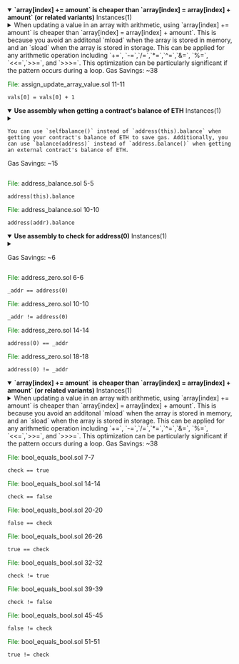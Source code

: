 
 <details open> 
 <summary> 
 <Strong>`array[index] += amount` is cheaper than `array[index] = array[index] + amount` (or related variants)</Strong> Instances(1) 
 </summary> 
 
 <details> 
 <summary> 
 When updating a value in an array with arithmetic, using `array[index] += amount` is cheaper than `array[index] = array[index] + amount`. This is because you avoid an additonal `mload` when the array is stored in memory, and an `sload` when the array is stored in storage. This can be applied for any arithmetic operation including `+=`, `-=`,`/=`,`*=`,`^=`,`&=`, `%=`, `<<=`,`>>=`, and `>>>=`. This optimization can be particularly significant if the pattern occurs during a loop. 
 Gas Savings: ~38  </summary> 
 <Strong> Assign Update Array Value - Gas Report </Strong> 
 
        ```js

        contract GasTest is DSTest {
            Contract0 c0;
            Contract1 c1;
            Contract2 c2;
            Contract3 c3;
        
            function setUp() public {
                c0 = new Contract0();
                c1 = new Contract1();
                c2 = new Contract2();
                c3 = new Contract3();
            }
        
            function testGas() public {
                uint256[] memory data = new uint256[](10);
        
                uint256 newAmount = 100000;
                c0.assignMemory(data, newAmount);
                c1.assignAddMemory(data, newAmount);
        
                c2.assignStorage(newAmount);
                c3.assignAddStorage(newAmount);
            }
        }
        
        contract Contract0 {
            function assignMemory(uint256[] memory amounts, uint256 newAmount) public {
                amounts[0] = amounts[0] + newAmount;
            }
        }
        
        contract Contract1 {
            function assignAddMemory(uint256[] memory amounts, uint256 newAmount)
                public
            {
                amounts[0] += newAmount;
            }
        }
        
        contract Contract2 {
            uint256[] amounts;
        
            constructor() {
                amounts = new uint256[](10);
            }
        
            function assignStorage(uint256 newAmount) public {
                amounts[0] = amounts[0] + newAmount;
            }
        }
        
        contract Contract3 {
            uint256[] amounts;
        
            constructor() {
                amounts = new uint256[](10);
            }
        
            function assignAddStorage(uint256 newAmount) public {
                amounts[0] += newAmount;
                newAmount++;
            }
        }
        ```
        
        ### Gas Report
        
        ```js
        ╭───────────────────────────────────────────┬─────────────────┬──────┬────────┬──────┬─────────╮
        │ src/test/GasTest.t.sol:Contract0 contract ┆                 ┆      ┆        ┆      ┆         │
        ╞═══════════════════════════════════════════╪═════════════════╪══════╪════════╪══════╪═════════╡
        │ Deployment Cost                           ┆ Deployment Size ┆      ┆        ┆      ┆         │
        ├╌╌╌╌╌╌╌╌╌╌╌╌╌╌╌╌╌╌╌╌╌╌╌╌╌╌╌╌╌╌╌╌╌╌╌╌╌╌╌╌╌╌╌┼╌╌╌╌╌╌╌╌╌╌╌╌╌╌╌╌╌┼╌╌╌╌╌╌┼╌╌╌╌╌╌╌╌┼╌╌╌╌╌╌┼╌╌╌╌╌╌╌╌╌┤
        │ 179420                                    ┆ 928             ┆      ┆        ┆      ┆         │
        ├╌╌╌╌╌╌╌╌╌╌╌╌╌╌╌╌╌╌╌╌╌╌╌╌╌╌╌╌╌╌╌╌╌╌╌╌╌╌╌╌╌╌╌┼╌╌╌╌╌╌╌╌╌╌╌╌╌╌╌╌╌┼╌╌╌╌╌╌┼╌╌╌╌╌╌╌╌┼╌╌╌╌╌╌┼╌╌╌╌╌╌╌╌╌┤
        │ Function Name                             ┆ min             ┆ avg  ┆ median ┆ max  ┆ # calls │
        ├╌╌╌╌╌╌╌╌╌╌╌╌╌╌╌╌╌╌╌╌╌╌╌╌╌╌╌╌╌╌╌╌╌╌╌╌╌╌╌╌╌╌╌┼╌╌╌╌╌╌╌╌╌╌╌╌╌╌╌╌╌┼╌╌╌╌╌╌┼╌╌╌╌╌╌╌╌┼╌╌╌╌╌╌┼╌╌╌╌╌╌╌╌╌┤
        │ assignMemory                              ┆ 3611            ┆ 3611 ┆ 3611   ┆ 3611 ┆ 1       │
        ╰───────────────────────────────────────────┴─────────────────┴──────┴────────┴──────┴─────────╯
        ╭───────────────────────────────────────────┬─────────────────┬──────┬────────┬──────┬─────────╮
        │ src/test/GasTest.t.sol:Contract1 contract ┆                 ┆      ┆        ┆      ┆         │
        ╞═══════════════════════════════════════════╪═════════════════╪══════╪════════╪══════╪═════════╡
        │ Deployment Cost                           ┆ Deployment Size ┆      ┆        ┆      ┆         │
        ├╌╌╌╌╌╌╌╌╌╌╌╌╌╌╌╌╌╌╌╌╌╌╌╌╌╌╌╌╌╌╌╌╌╌╌╌╌╌╌╌╌╌╌┼╌╌╌╌╌╌╌╌╌╌╌╌╌╌╌╌╌┼╌╌╌╌╌╌┼╌╌╌╌╌╌╌╌┼╌╌╌╌╌╌┼╌╌╌╌╌╌╌╌╌┤
        │ 174820                                    ┆ 905             ┆      ┆        ┆      ┆         │
        ├╌╌╌╌╌╌╌╌╌╌╌╌╌╌╌╌╌╌╌╌╌╌╌╌╌╌╌╌╌╌╌╌╌╌╌╌╌╌╌╌╌╌╌┼╌╌╌╌╌╌╌╌╌╌╌╌╌╌╌╌╌┼╌╌╌╌╌╌┼╌╌╌╌╌╌╌╌┼╌╌╌╌╌╌┼╌╌╌╌╌╌╌╌╌┤
        │ Function Name                             ┆ min             ┆ avg  ┆ median ┆ max  ┆ # calls │
        ├╌╌╌╌╌╌╌╌╌╌╌╌╌╌╌╌╌╌╌╌╌╌╌╌╌╌╌╌╌╌╌╌╌╌╌╌╌╌╌╌╌╌╌┼╌╌╌╌╌╌╌╌╌╌╌╌╌╌╌╌╌┼╌╌╌╌╌╌┼╌╌╌╌╌╌╌╌┼╌╌╌╌╌╌┼╌╌╌╌╌╌╌╌╌┤
        │ assignAddMemory                           ┆ 3573            ┆ 3573 ┆ 3573   ┆ 3573 ┆ 1       │
        ╰───────────────────────────────────────────┴─────────────────┴──────┴────────┴──────┴─────────╯
        ╭───────────────────────────────────────────┬─────────────────┬───────┬────────┬───────┬─────────╮
        │ src/test/GasTest.t.sol:Contract2 contract ┆                 ┆       ┆        ┆       ┆         │
        ╞═══════════════════════════════════════════╪═════════════════╪═══════╪════════╪═══════╪═════════╡
        │ Deployment Cost                           ┆ Deployment Size ┆       ┆        ┆       ┆         │
        ├╌╌╌╌╌╌╌╌╌╌╌╌╌╌╌╌╌╌╌╌╌╌╌╌╌╌╌╌╌╌╌╌╌╌╌╌╌╌╌╌╌╌╌┼╌╌╌╌╌╌╌╌╌╌╌╌╌╌╌╌╌┼╌╌╌╌╌╌╌┼╌╌╌╌╌╌╌╌┼╌╌╌╌╌╌╌┼╌╌╌╌╌╌╌╌╌┤
        │ 144011                                    ┆ 779             ┆       ┆        ┆       ┆         │
        ├╌╌╌╌╌╌╌╌╌╌╌╌╌╌╌╌╌╌╌╌╌╌╌╌╌╌╌╌╌╌╌╌╌╌╌╌╌╌╌╌╌╌╌┼╌╌╌╌╌╌╌╌╌╌╌╌╌╌╌╌╌┼╌╌╌╌╌╌╌┼╌╌╌╌╌╌╌╌┼╌╌╌╌╌╌╌┼╌╌╌╌╌╌╌╌╌┤
        │ Function Name                             ┆ min             ┆ avg   ┆ median ┆ max   ┆ # calls │
        ├╌╌╌╌╌╌╌╌╌╌╌╌╌╌╌╌╌╌╌╌╌╌╌╌╌╌╌╌╌╌╌╌╌╌╌╌╌╌╌╌╌╌╌┼╌╌╌╌╌╌╌╌╌╌╌╌╌╌╌╌╌┼╌╌╌╌╌╌╌┼╌╌╌╌╌╌╌╌┼╌╌╌╌╌╌╌┼╌╌╌╌╌╌╌╌╌┤
        │ assignStorage                             ┆ 25052           ┆ 25052 ┆ 25052  ┆ 25052 ┆ 1       │
        ╰───────────────────────────────────────────┴─────────────────┴───────┴────────┴───────┴─────────╯
        ╭───────────────────────────────────────────┬─────────────────┬───────┬────────┬───────┬─────────╮
        │ src/test/GasTest.t.sol:Contract3 contract ┆                 ┆       ┆        ┆       ┆         │
        ╞═══════════════════════════════════════════╪═════════════════╪═══════╪════════╪═══════╪═════════╡
        │ Deployment Cost                           ┆ Deployment Size ┆       ┆        ┆       ┆         │
        ├╌╌╌╌╌╌╌╌╌╌╌╌╌╌╌╌╌╌╌╌╌╌╌╌╌╌╌╌╌╌╌╌╌╌╌╌╌╌╌╌╌╌╌┼╌╌╌╌╌╌╌╌╌╌╌╌╌╌╌╌╌┼╌╌╌╌╌╌╌┼╌╌╌╌╌╌╌╌┼╌╌╌╌╌╌╌┼╌╌╌╌╌╌╌╌╌┤
        │ 156623                                    ┆ 842             ┆       ┆        ┆       ┆         │
        ├╌╌╌╌╌╌╌╌╌╌╌╌╌╌╌╌╌╌╌╌╌╌╌╌╌╌╌╌╌╌╌╌╌╌╌╌╌╌╌╌╌╌╌┼╌╌╌╌╌╌╌╌╌╌╌╌╌╌╌╌╌┼╌╌╌╌╌╌╌┼╌╌╌╌╌╌╌╌┼╌╌╌╌╌╌╌┼╌╌╌╌╌╌╌╌╌┤
        │ Function Name                             ┆ min             ┆ avg   ┆ median ┆ max   ┆ # calls │
        ├╌╌╌╌╌╌╌╌╌╌╌╌╌╌╌╌╌╌╌╌╌╌╌╌╌╌╌╌╌╌╌╌╌╌╌╌╌╌╌╌╌╌╌┼╌╌╌╌╌╌╌╌╌╌╌╌╌╌╌╌╌┼╌╌╌╌╌╌╌┼╌╌╌╌╌╌╌╌┼╌╌╌╌╌╌╌┼╌╌╌╌╌╌╌╌╌┤
        │ assignAddStorage                          ┆ 25024           ┆ 25024 ┆ 25024  ┆ 25024 ┆ 1       │
        ╰───────────────────────────────────────────┴─────────────────┴───────┴────────┴───────┴─────────╯
        
        ```
    
 
 </details> 
 

 <span style="color: green;">File: </span> assign_update_array_value.sol 11-11 
 ```solidity 
 vals[0] = vals[0] + 1 
 ``` 
 </details>

 <details open> 
 <summary> 
 <Strong>Use assembly when getting a contract's balance of ETH</Strong> Instances(1) 
 </summary> 
 
 <details> 
 <summary> 
 
    You can use `selfbalance()` instead of `address(this).balance` when getting your contract's balance of ETH to save gas. Additionally, you can use `balance(address)` instead of `address.balance()` when getting an external contract's balance of ETH.
     
 Gas Savings: ~15  </summary> 
 <Strong> Address Balance Optimization - Gas Report </Strong> 
 
```js
contract GasTest is DSTest {
    Contract0 c0;
    Contract1 c1;
    Contract2 c2;
    Contract3 c3;

    function setUp() public {
        c0 = new Contract0();
        c1 = new Contract1();
        c2 = new Contract2();
        c3 = new Contract3();
    }

    function testGas() public {
        c0.addressInternalBalance();
        c1.assemblyInternalBalance();
        c2.addressExternalBalance(address(this));
        c3.assemblyExternalBalance(address(this));
    }
}

contract Contract0 {
    function addressInternalBalance() public returns (uint256) {
        return address(this).balance;
    }
}

contract Contract1 {
    function assemblyInternalBalance() public returns (uint256) {
        assembly {
            let c := selfbalance()
            mstore(0x00, c)
            return(0x00, 0x20)
        }
    }
}

contract Contract2 {
    function addressExternalBalance(address addr) public {
        uint256 bal = address(addr).balance;
        bal++;
    }
}

contract Contract3 {
    function assemblyExternalBalance(address addr) public {
        uint256 bal;
        assembly {
            bal := balance(addr)
        }
        bal++;
    }
}
```


```js
╭────────────────────────┬─────────────────┬─────┬────────┬─────┬─────────╮
│ Contract0 contract     ┆                 ┆     ┆        ┆     ┆         │
╞════════════════════════╪═════════════════╪═════╪════════╪═════╪═════════╡
│ Deployment Cost        ┆ Deployment Size ┆     ┆        ┆     ┆         │
├╌╌╌╌╌╌╌╌╌╌╌╌╌╌╌╌╌╌╌╌╌╌╌╌┼╌╌╌╌╌╌╌╌╌╌╌╌╌╌╌╌╌┼╌╌╌╌╌┼╌╌╌╌╌╌╌╌┼╌╌╌╌╌┼╌╌╌╌╌╌╌╌╌┤
│ 23675                  ┆ 147             ┆     ┆        ┆     ┆         │
├╌╌╌╌╌╌╌╌╌╌╌╌╌╌╌╌╌╌╌╌╌╌╌╌┼╌╌╌╌╌╌╌╌╌╌╌╌╌╌╌╌╌┼╌╌╌╌╌┼╌╌╌╌╌╌╌╌┼╌╌╌╌╌┼╌╌╌╌╌╌╌╌╌┤
│ Function Name          ┆ min             ┆ avg ┆ median ┆ max ┆ # calls │
├╌╌╌╌╌╌╌╌╌╌╌╌╌╌╌╌╌╌╌╌╌╌╌╌┼╌╌╌╌╌╌╌╌╌╌╌╌╌╌╌╌╌┼╌╌╌╌╌┼╌╌╌╌╌╌╌╌┼╌╌╌╌╌┼╌╌╌╌╌╌╌╌╌┤
│ addressInternalBalance ┆ 148             ┆ 148 ┆ 148    ┆ 148 ┆ 1       │
╰────────────────────────┴─────────────────┴─────┴────────┴─────┴─────────╯
╭─────────────────────────┬─────────────────┬─────┬────────┬─────┬─────────╮
│ Contract1 contract      ┆                 ┆     ┆        ┆     ┆         │
╞═════════════════════════╪═════════════════╪═════╪════════╪═════╪═════════╡
│ Deployment Cost         ┆ Deployment Size ┆     ┆        ┆     ┆         │
├╌╌╌╌╌╌╌╌╌╌╌╌╌╌╌╌╌╌╌╌╌╌╌╌╌┼╌╌╌╌╌╌╌╌╌╌╌╌╌╌╌╌╌┼╌╌╌╌╌┼╌╌╌╌╌╌╌╌┼╌╌╌╌╌┼╌╌╌╌╌╌╌╌╌┤
│ 27081                   ┆ 165             ┆     ┆        ┆     ┆         │
├╌╌╌╌╌╌╌╌╌╌╌╌╌╌╌╌╌╌╌╌╌╌╌╌╌┼╌╌╌╌╌╌╌╌╌╌╌╌╌╌╌╌╌┼╌╌╌╌╌┼╌╌╌╌╌╌╌╌┼╌╌╌╌╌┼╌╌╌╌╌╌╌╌╌┤
│ Function Name           ┆ min             ┆ avg ┆ median ┆ max ┆ # calls │
├╌╌╌╌╌╌╌╌╌╌╌╌╌╌╌╌╌╌╌╌╌╌╌╌╌┼╌╌╌╌╌╌╌╌╌╌╌╌╌╌╌╌╌┼╌╌╌╌╌┼╌╌╌╌╌╌╌╌┼╌╌╌╌╌┼╌╌╌╌╌╌╌╌╌┤
│ assemblyInternalBalance ┆ 133             ┆ 133 ┆ 133    ┆ 133 ┆ 1       │
╰─────────────────────────┴─────────────────┴─────┴────────┴─────┴─────────╯
╭────────────────────────┬─────────────────┬─────┬────────┬─────┬─────────╮
│ Contract2 contract     ┆                 ┆     ┆        ┆     ┆         │
╞════════════════════════╪═════════════════╪═════╪════════╪═════╪═════════╡
│ Deployment Cost        ┆ Deployment Size ┆     ┆        ┆     ┆         │
├╌╌╌╌╌╌╌╌╌╌╌╌╌╌╌╌╌╌╌╌╌╌╌╌┼╌╌╌╌╌╌╌╌╌╌╌╌╌╌╌╌╌┼╌╌╌╌╌┼╌╌╌╌╌╌╌╌┼╌╌╌╌╌┼╌╌╌╌╌╌╌╌╌┤
│ 61511                  ┆ 339             ┆     ┆        ┆     ┆         │
├╌╌╌╌╌╌╌╌╌╌╌╌╌╌╌╌╌╌╌╌╌╌╌╌┼╌╌╌╌╌╌╌╌╌╌╌╌╌╌╌╌╌┼╌╌╌╌╌┼╌╌╌╌╌╌╌╌┼╌╌╌╌╌┼╌╌╌╌╌╌╌╌╌┤
│ Function Name          ┆ min             ┆ avg ┆ median ┆ max ┆ # calls │
├╌╌╌╌╌╌╌╌╌╌╌╌╌╌╌╌╌╌╌╌╌╌╌╌┼╌╌╌╌╌╌╌╌╌╌╌╌╌╌╌╌╌┼╌╌╌╌╌┼╌╌╌╌╌╌╌╌┼╌╌╌╌╌┼╌╌╌╌╌╌╌╌╌┤
│ addressExternalBalance ┆ 417             ┆ 417 ┆ 417    ┆ 417 ┆ 1       │
╰────────────────────────┴─────────────────┴─────┴────────┴─────┴─────────╯
╭─────────────────────────┬─────────────────┬─────┬────────┬─────┬─────────╮
│ Contract3 contract      ┆                 ┆     ┆        ┆     ┆         │
╞═════════════════════════╪═════════════════╪═════╪════════╪═════╪═════════╡
│ Deployment Cost         ┆ Deployment Size ┆     ┆        ┆     ┆         │
├╌╌╌╌╌╌╌╌╌╌╌╌╌╌╌╌╌╌╌╌╌╌╌╌╌┼╌╌╌╌╌╌╌╌╌╌╌╌╌╌╌╌╌┼╌╌╌╌╌┼╌╌╌╌╌╌╌╌┼╌╌╌╌╌┼╌╌╌╌╌╌╌╌╌┤
│ 57105                   ┆ 317             ┆     ┆        ┆     ┆         │
├╌╌╌╌╌╌╌╌╌╌╌╌╌╌╌╌╌╌╌╌╌╌╌╌╌┼╌╌╌╌╌╌╌╌╌╌╌╌╌╌╌╌╌┼╌╌╌╌╌┼╌╌╌╌╌╌╌╌┼╌╌╌╌╌┼╌╌╌╌╌╌╌╌╌┤
│ Function Name           ┆ min             ┆ avg ┆ median ┆ max ┆ # calls │
├╌╌╌╌╌╌╌╌╌╌╌╌╌╌╌╌╌╌╌╌╌╌╌╌╌┼╌╌╌╌╌╌╌╌╌╌╌╌╌╌╌╌╌┼╌╌╌╌╌┼╌╌╌╌╌╌╌╌┼╌╌╌╌╌┼╌╌╌╌╌╌╌╌╌┤
│ assemblyExternalBalance ┆ 411             ┆ 411 ┆ 411    ┆ 411 ┆ 1       │
╰─────────────────────────┴─────────────────┴─────┴────────┴─────┴─────────╯

```
 
 </details> 
 

 <span style="color: green;">File: </span> address_balance.sol 5-5 
 ```solidity 
 address(this).balance 
 ```

 <span style="color: green;">File: </span> address_balance.sol 10-10 
 ```solidity 
 address(addr).balance 
 ``` 
 </details>

 <details open> 
 <summary> 
 <Strong>Use assembly to check for address(0)</Strong> Instances(1) 
 </summary> 
 
 <details> 
 <summary> 
  
 Gas Savings: ~6  </summary> 
 <Strong> Address Zero Optimization - Gas Report </Strong> 
 
    ```js


    contract GasTest is DSTest {
        Contract0 c0;
        Contract1 c1;
    
        function setUp() public {
            c0 = new Contract0();
            c1 = new Contract1();
        }
    
        function testGas() public view {
            c0.ownerNotZero(address(this));
            c1.assemblyOwnerNotZero(address(this));
        }
    }
    
    contract Contract0 {
        function ownerNotZero(address _addr) public pure {
            require(_addr != address(0), "zero address)");
        }
    }
    
    contract Contract1 {
        function assemblyOwnerNotZero(address _addr) public pure {
            assembly {
                if iszero(_addr) {
                    mstore(0x00, "zero address")
                    revert(0x00, 0x20)
                }
            }
        }
    }
    
    
    ```
    
    ### Gas Report
    
    ```js
    ╭────────────────────┬─────────────────┬─────┬────────┬─────┬─────────╮
    │ Contract0 contract ┆                 ┆     ┆        ┆     ┆         │
    ╞════════════════════╪═════════════════╪═════╪════════╪═════╪═════════╡
    │ Deployment Cost    ┆ Deployment Size ┆     ┆        ┆     ┆         │
    ├╌╌╌╌╌╌╌╌╌╌╌╌╌╌╌╌╌╌╌╌┼╌╌╌╌╌╌╌╌╌╌╌╌╌╌╌╌╌┼╌╌╌╌╌┼╌╌╌╌╌╌╌╌┼╌╌╌╌╌┼╌╌╌╌╌╌╌╌╌┤
    │ 61311              ┆ 338             ┆     ┆        ┆     ┆         │
    ├╌╌╌╌╌╌╌╌╌╌╌╌╌╌╌╌╌╌╌╌┼╌╌╌╌╌╌╌╌╌╌╌╌╌╌╌╌╌┼╌╌╌╌╌┼╌╌╌╌╌╌╌╌┼╌╌╌╌╌┼╌╌╌╌╌╌╌╌╌┤
    │ Function Name      ┆ min             ┆ avg ┆ median ┆ max ┆ # calls │
    ├╌╌╌╌╌╌╌╌╌╌╌╌╌╌╌╌╌╌╌╌┼╌╌╌╌╌╌╌╌╌╌╌╌╌╌╌╌╌┼╌╌╌╌╌┼╌╌╌╌╌╌╌╌┼╌╌╌╌╌┼╌╌╌╌╌╌╌╌╌┤
    │ ownerNotZero       ┆ 258             ┆ 258 ┆ 258    ┆ 258 ┆ 1       │
    ╰────────────────────┴─────────────────┴─────┴────────┴─────┴─────────╯
    ╭──────────────────────┬─────────────────┬─────┬────────┬─────┬─────────╮
    │ Contract1 contract   ┆                 ┆     ┆        ┆     ┆         │
    ╞══════════════════════╪═════════════════╪═════╪════════╪═════╪═════════╡
    │ Deployment Cost      ┆ Deployment Size ┆     ┆        ┆     ┆         │
    ├╌╌╌╌╌╌╌╌╌╌╌╌╌╌╌╌╌╌╌╌╌╌┼╌╌╌╌╌╌╌╌╌╌╌╌╌╌╌╌╌┼╌╌╌╌╌┼╌╌╌╌╌╌╌╌┼╌╌╌╌╌┼╌╌╌╌╌╌╌╌╌┤
    │ 44893                ┆ 255             ┆     ┆        ┆     ┆         │
    ├╌╌╌╌╌╌╌╌╌╌╌╌╌╌╌╌╌╌╌╌╌╌┼╌╌╌╌╌╌╌╌╌╌╌╌╌╌╌╌╌┼╌╌╌╌╌┼╌╌╌╌╌╌╌╌┼╌╌╌╌╌┼╌╌╌╌╌╌╌╌╌┤
    │ Function Name        ┆ min             ┆ avg ┆ median ┆ max ┆ # calls │
    ├╌╌╌╌╌╌╌╌╌╌╌╌╌╌╌╌╌╌╌╌╌╌┼╌╌╌╌╌╌╌╌╌╌╌╌╌╌╌╌╌┼╌╌╌╌╌┼╌╌╌╌╌╌╌╌┼╌╌╌╌╌┼╌╌╌╌╌╌╌╌╌┤
    │ assemblyOwnerNotZero ┆ 252             ┆ 252 ┆ 252    ┆ 252 ┆ 1       │
    ╰──────────────────────┴─────────────────┴─────┴────────┴─────┴─────────╯
    ```
 
 </details> 
 

 <span style="color: green;">File: </span> address_zero.sol 6-6 
 ```solidity 
 _addr == address(0) 
 ```

 <span style="color: green;">File: </span> address_zero.sol 10-10 
 ```solidity 
 _addr != address(0) 
 ```

 <span style="color: green;">File: </span> address_zero.sol 14-14 
 ```solidity 
 address(0) == _addr 
 ```

 <span style="color: green;">File: </span> address_zero.sol 18-18 
 ```solidity 
 address(0) != _addr 
 ``` 
 </details>

 <details open> 
 <summary> 
 <Strong>`array[index] += amount` is cheaper than `array[index] = array[index] + amount` (or related variants)</Strong> Instances(1) 
 </summary> 
 
 <details> 
 <summary> 
 When updating a value in an array with arithmetic, using `array[index] += amount` is cheaper than `array[index] = array[index] + amount`. This is because you avoid an additonal `mload` when the array is stored in memory, and an `sload` when the array is stored in storage. This can be applied for any arithmetic operation including `+=`, `-=`,`/=`,`*=`,`^=`,`&=`, `%=`, `<<=`,`>>=`, and `>>>=`. This optimization can be particularly significant if the pattern occurs during a loop. 
 Gas Savings: ~38  </summary> 
 <Strong> Assign Update Array Value - Gas Report </Strong> 
 
        ```js

        contract GasTest is DSTest {
            Contract0 c0;
            Contract1 c1;
            Contract2 c2;
            Contract3 c3;
        
            function setUp() public {
                c0 = new Contract0();
                c1 = new Contract1();
                c2 = new Contract2();
                c3 = new Contract3();
            }
        
            function testGas() public {
                uint256[] memory data = new uint256[](10);
        
                uint256 newAmount = 100000;
                c0.assignMemory(data, newAmount);
                c1.assignAddMemory(data, newAmount);
        
                c2.assignStorage(newAmount);
                c3.assignAddStorage(newAmount);
            }
        }
        
        contract Contract0 {
            function assignMemory(uint256[] memory amounts, uint256 newAmount) public {
                amounts[0] = amounts[0] + newAmount;
            }
        }
        
        contract Contract1 {
            function assignAddMemory(uint256[] memory amounts, uint256 newAmount)
                public
            {
                amounts[0] += newAmount;
            }
        }
        
        contract Contract2 {
            uint256[] amounts;
        
            constructor() {
                amounts = new uint256[](10);
            }
        
            function assignStorage(uint256 newAmount) public {
                amounts[0] = amounts[0] + newAmount;
            }
        }
        
        contract Contract3 {
            uint256[] amounts;
        
            constructor() {
                amounts = new uint256[](10);
            }
        
            function assignAddStorage(uint256 newAmount) public {
                amounts[0] += newAmount;
                newAmount++;
            }
        }
        ```
        
        ### Gas Report
        
        ```js
        ╭───────────────────────────────────────────┬─────────────────┬──────┬────────┬──────┬─────────╮
        │ src/test/GasTest.t.sol:Contract0 contract ┆                 ┆      ┆        ┆      ┆         │
        ╞═══════════════════════════════════════════╪═════════════════╪══════╪════════╪══════╪═════════╡
        │ Deployment Cost                           ┆ Deployment Size ┆      ┆        ┆      ┆         │
        ├╌╌╌╌╌╌╌╌╌╌╌╌╌╌╌╌╌╌╌╌╌╌╌╌╌╌╌╌╌╌╌╌╌╌╌╌╌╌╌╌╌╌╌┼╌╌╌╌╌╌╌╌╌╌╌╌╌╌╌╌╌┼╌╌╌╌╌╌┼╌╌╌╌╌╌╌╌┼╌╌╌╌╌╌┼╌╌╌╌╌╌╌╌╌┤
        │ 179420                                    ┆ 928             ┆      ┆        ┆      ┆         │
        ├╌╌╌╌╌╌╌╌╌╌╌╌╌╌╌╌╌╌╌╌╌╌╌╌╌╌╌╌╌╌╌╌╌╌╌╌╌╌╌╌╌╌╌┼╌╌╌╌╌╌╌╌╌╌╌╌╌╌╌╌╌┼╌╌╌╌╌╌┼╌╌╌╌╌╌╌╌┼╌╌╌╌╌╌┼╌╌╌╌╌╌╌╌╌┤
        │ Function Name                             ┆ min             ┆ avg  ┆ median ┆ max  ┆ # calls │
        ├╌╌╌╌╌╌╌╌╌╌╌╌╌╌╌╌╌╌╌╌╌╌╌╌╌╌╌╌╌╌╌╌╌╌╌╌╌╌╌╌╌╌╌┼╌╌╌╌╌╌╌╌╌╌╌╌╌╌╌╌╌┼╌╌╌╌╌╌┼╌╌╌╌╌╌╌╌┼╌╌╌╌╌╌┼╌╌╌╌╌╌╌╌╌┤
        │ assignMemory                              ┆ 3611            ┆ 3611 ┆ 3611   ┆ 3611 ┆ 1       │
        ╰───────────────────────────────────────────┴─────────────────┴──────┴────────┴──────┴─────────╯
        ╭───────────────────────────────────────────┬─────────────────┬──────┬────────┬──────┬─────────╮
        │ src/test/GasTest.t.sol:Contract1 contract ┆                 ┆      ┆        ┆      ┆         │
        ╞═══════════════════════════════════════════╪═════════════════╪══════╪════════╪══════╪═════════╡
        │ Deployment Cost                           ┆ Deployment Size ┆      ┆        ┆      ┆         │
        ├╌╌╌╌╌╌╌╌╌╌╌╌╌╌╌╌╌╌╌╌╌╌╌╌╌╌╌╌╌╌╌╌╌╌╌╌╌╌╌╌╌╌╌┼╌╌╌╌╌╌╌╌╌╌╌╌╌╌╌╌╌┼╌╌╌╌╌╌┼╌╌╌╌╌╌╌╌┼╌╌╌╌╌╌┼╌╌╌╌╌╌╌╌╌┤
        │ 174820                                    ┆ 905             ┆      ┆        ┆      ┆         │
        ├╌╌╌╌╌╌╌╌╌╌╌╌╌╌╌╌╌╌╌╌╌╌╌╌╌╌╌╌╌╌╌╌╌╌╌╌╌╌╌╌╌╌╌┼╌╌╌╌╌╌╌╌╌╌╌╌╌╌╌╌╌┼╌╌╌╌╌╌┼╌╌╌╌╌╌╌╌┼╌╌╌╌╌╌┼╌╌╌╌╌╌╌╌╌┤
        │ Function Name                             ┆ min             ┆ avg  ┆ median ┆ max  ┆ # calls │
        ├╌╌╌╌╌╌╌╌╌╌╌╌╌╌╌╌╌╌╌╌╌╌╌╌╌╌╌╌╌╌╌╌╌╌╌╌╌╌╌╌╌╌╌┼╌╌╌╌╌╌╌╌╌╌╌╌╌╌╌╌╌┼╌╌╌╌╌╌┼╌╌╌╌╌╌╌╌┼╌╌╌╌╌╌┼╌╌╌╌╌╌╌╌╌┤
        │ assignAddMemory                           ┆ 3573            ┆ 3573 ┆ 3573   ┆ 3573 ┆ 1       │
        ╰───────────────────────────────────────────┴─────────────────┴──────┴────────┴──────┴─────────╯
        ╭───────────────────────────────────────────┬─────────────────┬───────┬────────┬───────┬─────────╮
        │ src/test/GasTest.t.sol:Contract2 contract ┆                 ┆       ┆        ┆       ┆         │
        ╞═══════════════════════════════════════════╪═════════════════╪═══════╪════════╪═══════╪═════════╡
        │ Deployment Cost                           ┆ Deployment Size ┆       ┆        ┆       ┆         │
        ├╌╌╌╌╌╌╌╌╌╌╌╌╌╌╌╌╌╌╌╌╌╌╌╌╌╌╌╌╌╌╌╌╌╌╌╌╌╌╌╌╌╌╌┼╌╌╌╌╌╌╌╌╌╌╌╌╌╌╌╌╌┼╌╌╌╌╌╌╌┼╌╌╌╌╌╌╌╌┼╌╌╌╌╌╌╌┼╌╌╌╌╌╌╌╌╌┤
        │ 144011                                    ┆ 779             ┆       ┆        ┆       ┆         │
        ├╌╌╌╌╌╌╌╌╌╌╌╌╌╌╌╌╌╌╌╌╌╌╌╌╌╌╌╌╌╌╌╌╌╌╌╌╌╌╌╌╌╌╌┼╌╌╌╌╌╌╌╌╌╌╌╌╌╌╌╌╌┼╌╌╌╌╌╌╌┼╌╌╌╌╌╌╌╌┼╌╌╌╌╌╌╌┼╌╌╌╌╌╌╌╌╌┤
        │ Function Name                             ┆ min             ┆ avg   ┆ median ┆ max   ┆ # calls │
        ├╌╌╌╌╌╌╌╌╌╌╌╌╌╌╌╌╌╌╌╌╌╌╌╌╌╌╌╌╌╌╌╌╌╌╌╌╌╌╌╌╌╌╌┼╌╌╌╌╌╌╌╌╌╌╌╌╌╌╌╌╌┼╌╌╌╌╌╌╌┼╌╌╌╌╌╌╌╌┼╌╌╌╌╌╌╌┼╌╌╌╌╌╌╌╌╌┤
        │ assignStorage                             ┆ 25052           ┆ 25052 ┆ 25052  ┆ 25052 ┆ 1       │
        ╰───────────────────────────────────────────┴─────────────────┴───────┴────────┴───────┴─────────╯
        ╭───────────────────────────────────────────┬─────────────────┬───────┬────────┬───────┬─────────╮
        │ src/test/GasTest.t.sol:Contract3 contract ┆                 ┆       ┆        ┆       ┆         │
        ╞═══════════════════════════════════════════╪═════════════════╪═══════╪════════╪═══════╪═════════╡
        │ Deployment Cost                           ┆ Deployment Size ┆       ┆        ┆       ┆         │
        ├╌╌╌╌╌╌╌╌╌╌╌╌╌╌╌╌╌╌╌╌╌╌╌╌╌╌╌╌╌╌╌╌╌╌╌╌╌╌╌╌╌╌╌┼╌╌╌╌╌╌╌╌╌╌╌╌╌╌╌╌╌┼╌╌╌╌╌╌╌┼╌╌╌╌╌╌╌╌┼╌╌╌╌╌╌╌┼╌╌╌╌╌╌╌╌╌┤
        │ 156623                                    ┆ 842             ┆       ┆        ┆       ┆         │
        ├╌╌╌╌╌╌╌╌╌╌╌╌╌╌╌╌╌╌╌╌╌╌╌╌╌╌╌╌╌╌╌╌╌╌╌╌╌╌╌╌╌╌╌┼╌╌╌╌╌╌╌╌╌╌╌╌╌╌╌╌╌┼╌╌╌╌╌╌╌┼╌╌╌╌╌╌╌╌┼╌╌╌╌╌╌╌┼╌╌╌╌╌╌╌╌╌┤
        │ Function Name                             ┆ min             ┆ avg   ┆ median ┆ max   ┆ # calls │
        ├╌╌╌╌╌╌╌╌╌╌╌╌╌╌╌╌╌╌╌╌╌╌╌╌╌╌╌╌╌╌╌╌╌╌╌╌╌╌╌╌╌╌╌┼╌╌╌╌╌╌╌╌╌╌╌╌╌╌╌╌╌┼╌╌╌╌╌╌╌┼╌╌╌╌╌╌╌╌┼╌╌╌╌╌╌╌┼╌╌╌╌╌╌╌╌╌┤
        │ assignAddStorage                          ┆ 25024           ┆ 25024 ┆ 25024  ┆ 25024 ┆ 1       │
        ╰───────────────────────────────────────────┴─────────────────┴───────┴────────┴───────┴─────────╯
        
        ```
    
 
 </details> 
 

 <span style="color: green;">File: </span> bool_equals_bool.sol 7-7 
 ```solidity 
 check == true 
 ```

 <span style="color: green;">File: </span> bool_equals_bool.sol 14-14 
 ```solidity 
 check == false 
 ```

 <span style="color: green;">File: </span> bool_equals_bool.sol 20-20 
 ```solidity 
 false == check 
 ```

 <span style="color: green;">File: </span> bool_equals_bool.sol 26-26 
 ```solidity 
 true == check 
 ```

 <span style="color: green;">File: </span> bool_equals_bool.sol 32-32 
 ```solidity 
 check != true 
 ```

 <span style="color: green;">File: </span> bool_equals_bool.sol 39-39 
 ```solidity 
 check != false 
 ```

 <span style="color: green;">File: </span> bool_equals_bool.sol 45-45 
 ```solidity 
 false != check 
 ```

 <span style="color: green;">File: </span> bool_equals_bool.sol 51-51 
 ```solidity 
 true != check 
 ``` 
 </details>
